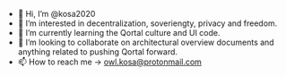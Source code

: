 - 👋 Hi, I’m @kosa2020
- 👀 I’m interested in decentralization, soveriengty, privacy and freedom.
- 🌱 I’m currently learning the Qortal culture and UI code.
- 💞️ I’m looking to collaborate on architectural overview documents and anything related to pushing Qortal forward.
- 📫 How to reach me -> owl.kosa@protonmail.com

<!---
kosa2020/kosa2020 is a ✨ special ✨ repository because its `README.md` (this file) appears on your GitHub profile.
You can click the Preview link to take a look at your changes.
--->
